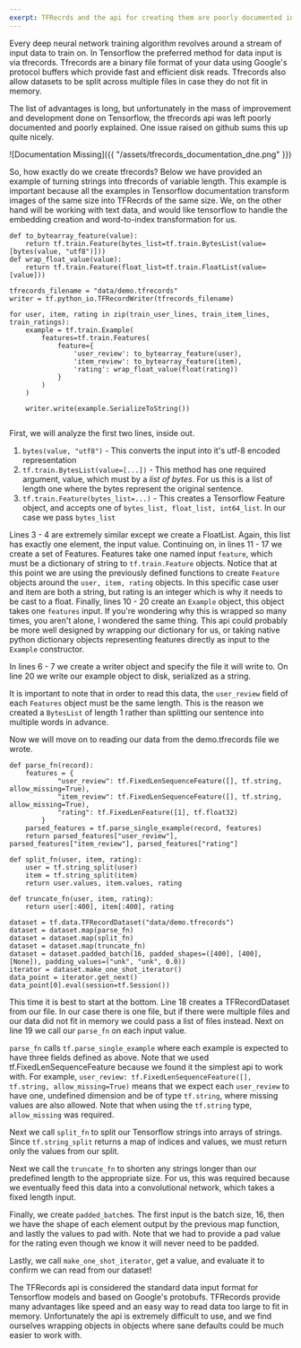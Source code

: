 ```yaml
---
exerpt: TFRecrds and the api for creating them are poorly documented in spite of being the preferred method of ingesting data. Here we give you some practical examples of creating and reading tfrecords.
---
```


Every deep neural network training algorithm revolves around a stream of input data to train on. In Tensorflow the preferred method for data input is via tfrecords. Tfrecords are a binary file format of your data using Google's protocol buffers which provide fast and efficient disk reads. Tfrecords also allow datasets to be split across multiple files in case they do not fit in memory.

The list of advantages is long, but unfortunately in the mass of improvement and development done on Tensorflow, the tfrecords api was left poorly documented and poorly explained. One issue raised on github sums this up quite nicely.

![Documentation Missing]({{ "/assets/tfrecords_documentation_dne.png" }})

So, how exactly do we create tfrecords? Below we have provided an example of turning strings into tfrecords of variable length. This example is important because all the examples in Tensorflow documentation transform images of the same size into TFRecrds of the same size. We, on the other hand will be working with text data, and would like tensorflow to handle the embedding creation and word-to-index transformation for us.

```
def to_bytearray_feature(value):
    return tf.train.Feature(bytes_list=tf.train.BytesList(value=[bytes(value, "utf8")]))
def wrap_float_value(value):
    return tf.train.Feature(float_list=tf.train.FloatList(value=[value]))

tfrecords_filename = "data/demo.tfrecords"
writer = tf.python_io.TFRecordWriter(tfrecords_filename)

for user, item, rating in zip(train_user_lines, train_item_lines, train_ratings):
    example = tf.train.Example(
        features=tf.train.Features(
            feature={
                'user_review': to_bytearray_feature(user),
                'item_review': to_bytearray_feature(item),
                'rating': wrap_float_value(float(rating))
            }
        )
    )

    writer.write(example.SerializeToString())


```

First, we will analyze the first two lines, inside out.

1. `bytes(value, "utf8")` - This converts the input into it's utf-8 encoded representation
1. `tf.train.BytesList(value=[...])` - This method has one required argument, value, which must by a *list of bytes*. For us this is a list of length one where the bytes represent the original sentence.
1. `tf.train.Feature(bytes_list=...)` - This creates a Tensorflow Feature object, and accepts one of `bytes_list, float_list, int64_list`. In our case we pass `bytes_list`

Lines 3 - 4 are extremely similar except we create a FloatList. Again, this list has exactly one element, the input value. Continuing on, in lines 11 - 17 we create a set of Features. Features take one named input `feature`, which must be a dictionary of string to `tf.train.Feature` objects. Notice that at this point we are using the previously defined functions to create `Feature` objects around the `user, item, rating` objects. In this specific case user and item are both a string, but rating is an integer which is why it needs to be cast to a float. Finally, lines 10 - 20 create an `Example` object, this object takes one `features` input. If you're wondering why this is wrapped so many times, you aren't alone, I wondered the same thing. This api could probably be more well designed by wrapping our dictionary for us, or taking native python dictionary objects representing features directly as input to the `Example` constructor.

In lines 6 - 7 we create a writer object and specify the file it will write to. On line 20 we write our example object to disk, serialized as a string.

It is important to note that in order to read this data, the `user_review` field of each `Features` object must be the same length. This is the reason we created a `BytesList` of length 1 rather than splitting our sentence into multiple words in advance.

Now we will move on to reading our data from the demo.tfrecords file we wrote.

```
def parse_fn(record):
    features = {
            "user_review": tf.FixedLenSequenceFeature([], tf.string, allow_missing=True),
            "item_review": tf.FixedLenSequenceFeature([], tf.string, allow_missing=True),
            "rating": tf.FixedLenFeature([1], tf.float32)
        }
    parsed_features = tf.parse_single_example(record, features)
    return parsed_features["user_review"], parsed_features["item_review"], parsed_features["rating"]

def split_fn(user, item, rating):
    user = tf.string_split(user)
    item = tf.string_split(item)
    return user.values, item.values, rating

def truncate_fn(user, item, rating):
    return user[:400], item[:400], rating

dataset = tf.data.TFRecordDataset("data/demo.tfrecords")
dataset = dataset.map(parse_fn)
dataset = dataset.map(split_fn)
dataset = dataset.map(truncate_fn)
dataset = dataset.padded_batch(16, padded_shapes=([400], [400], [None]), padding_values=("unk", "unk", 0.0))
iterator = dataset.make_one_shot_iterator()
data_point = iterator.get_next()
data_point[0].eval(session=tf.Session())

```

This time it is best to start at the bottom. Line 18 creates a TFRecordDataset from our file. In our case there is one file, but if there were multiple files and our data did not fit in memory we could pass a list of files instead. Next on line 19 we call our `parse_fn` on each input value.

`parse_fn` calls `tf.parse_single_example` where each example is expected to have three fields defined as above. Note that we used tf.FixedLenSequenceFeature because we found it the simplest api to work with. For example, `user_review: tf.FixedLenSequenceFeature([], tf.string, allow_missing=True)` means that we expect each `user_review` to have one, undefined dimension and be of type `tf.string`, where missing values are also allowed. Note that when using the `tf.string` type, `allow_missing` was required. 

Next we call `split_fn` to split our Tensorflow strings into arrays of strings. Since `tf.string_split` returns a map of indices and values, we must return only the values from our split.

Next we call the `truncate_fn` to shorten any strings longer than our predefined length to the appropriate size. For us, this was required because we eventually feed this data into a convolutional network, which takes a fixed length input. 

Finally, we create `padded_batch`es. The first input is the batch size, 16, then we have the shape of each element output by the previous map function, and lastly the values to pad with. Note that we had to provide a pad value for the rating even though we know it will never need to be padded.

Lastly, we call `make_one_shot_iterator`, get a value, and evaluate it to confirm we can read from our dataset!

The TFRecords api is considered the standard data input format for Tensorflow models and based on Google's protobufs. TFRecords provide many advantages like speed and an easy way to read data too large to fit in memory. Unfortunately the api is extremely difficult to use, and we find ourselves wrapping objects in objects where sane defaults could be much easier to work with.

